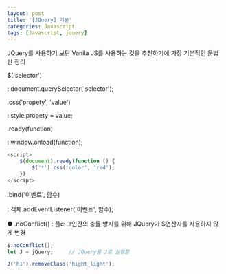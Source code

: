```yaml
---
layout: post
title: '[JQuery] 기본'
categories: Javascript
tags: [Javascript, jquery]
---
```


JQuery를 사용하기 보단 Vanila JS를 사용하는 것을 추천하기에 가장 기본적인 문법만 정리

$('selector')

: document.querySelector('selector');

.css('propety', 'value')

: style.propety = value;

.ready(function)

: window.onload(function);

```javascript
<script>
    $(document).ready(function () {
        $('*').css('color', 'red');
    });
</script>
```

.bind('이벤트', 함수)

: 객체.addEventListener('이벤트', 함수);

● .noConflict() : 플러그인간의 충돌 방지를 위해 JQuery가 $연산자를 사용하지 않게 변경

```javascript
$.noConflict();
let J = jQuery;		// JQuery를 J로 실행함

J('h1').removeClass('hight_light');
```